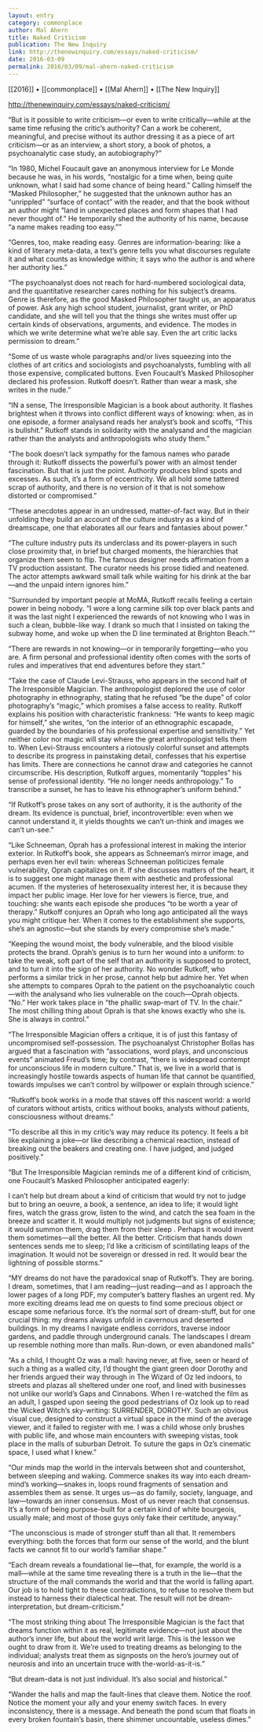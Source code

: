 ```yaml
---
layout: entry
category: commonplace
author: Mal Ahern
title: Naked Criticism
publication: The New Inquiry
link: http://thenewinquiry.com/essays/naked-criticism/
date: 2016-03-09
permalink: 2016/03/09/mal-ahern-naked-criticism
---
```


[[2016]] • [[commonplace]] • [[Mal Ahern]] • [[The New Inquiry]]

http://thenewinquiry.com/essays/naked-criticism/

“But is it possible to write criticism—or even to write critically—while at the same time refusing the critic’s authority? Can a work be coherent, meaningful, and precise without its author dressing it as a piece of art criticism—or as an interview, a short story, a book of photos, a psychoanalytic case study, an autobiography?”

“In 1980, Michel Foucault gave an anonymous interview for Le Monde because he was, in his words, “nostalgic for a time when, being quite unknown, what I said had some chance of being heard.” Calling himself the “Masked Philosopher,” he suggested that the unknown author has an “unrippled” “surface of contact” with the reader, and that the book without an author might “land in unexpected places and form shapes that I had never thought of.” He temporarily shed the authority of his name, because “a name makes reading too easy.””

“Genres, too, make reading easy. Genres are information-bearing: like a kind of literary meta-data, a text’s genre tells you what discourses regulate it and what counts as knowledge within; it says who the author is and where her authority lies.”

“The psychoanalyst does not reach for hard-numbered sociological data, and the quantitative researcher cares nothing for his subject’s dreams. Genre is therefore, as the good Masked Philosopher taught us, an apparatus of power. Ask any high school student, journalist, grant writer, or PhD candidate, and she will tell you that the things she writes must offer up certain kinds of observations, arguments, and evidence. The modes in which we write determine what we’re able say. Even the art critic lacks permission to dream.”

“Some of us waste whole paragraphs and/or lives squeezing into the clothes of art critics and sociologists and psychoanalysts, fumbling with all those expensive, complicated buttons. Even Foucault’s Masked Philosopher declared his profession. Rutkoff doesn’t. Rather than wear a mask, she writes in the nude.”

“IN a sense, The Irresponsible Magician is a book about authority. It flashes brightest when it throws into conflict different ways of knowing: when, as in one episode, a former analysand reads her analyst’s book and scoffs, “This is bullshit.” Rutkoff stands in solidarity with the analysand and the magician rather than the analysts and anthropologists who study them.”

“The book doesn’t lack sympathy for the famous names who parade through it: Rutkoff dissects the powerful’s power with an almost tender fascination. But that is just the point. Authority produces blind spots and excesses. As such, it’s a form of eccentricity. We all hold some tattered scrap of authority, and there is no version of it that is not somehow distorted or compromised.”

“These anecdotes appear in an undressed, matter-of-fact way. But in their unfolding they build an account of the culture industry as a kind of dreamscape, one that elaborates all our fears and fantasies about power.”

“The culture industry puts its underclass and its power-players in such close proximity that, in brief but charged moments, the hierarchies that organize them seem to flip. The famous designer needs affirmation from a TV production assistant. The curator needs his prose tidied and neatened. The actor attempts awkward small talk while waiting for his drink at the bar—and the unpaid intern ignores him.”

“Surrounded by important people at MoMA, Rutkoff recalls feeling a certain power in being nobody. “I wore a long carmine silk top over black pants and it was the last night I experienced the rewards of not knowing who I was in such a clean, bubble-like way. I drank so much that I insisted on taking the subway home, and woke up when the D line terminated at Brighton Beach.””

“There are rewards in not knowing—or in temporarily forgetting—who you are. A firm personal and professional identity often comes with the sorts of rules and imperatives that end adventures before they start.”

“Take the case of Claude Levi-Strauss, who appears in the second half of The Irresponsible Magician. The anthropologist deplored the use of color photography in ethnography, stating that he refused “be the dupe” of color photography’s “magic,” which promises a false access to reality. Rutkoff explains his position with characteristic frankness: “He wants to keep magic for himself,” she writes, “on the interior of an ethnographic escapade, guarded by the boundaries of his professional expertise and sensitivity.” Yet neither color nor magic will stay where the great anthropologist tells them to. When Levi-Strauss encounters a riotously colorful sunset and attempts to describe its progress in painstaking detail, confesses that his expertise has limits. There are connections he cannot draw and categories he cannot circumscribe. His description, Rutkoff argues, momentarily “topples” his sense of professional identity. “He no longer needs anthropology.” To transcribe a sunset, he has to leave his ethnographer’s uniform behind.”

“If Rutkoff’s prose takes on any sort of authority, it is the authority of the dream. Its evidence is punctual, brief, incontrovertible: even when we cannot understand it, it yields thoughts we can’t un-think and images we can’t un-see.”

“Like Schneeman, Oprah has a professional interest in making the interior exterior. In Rutkoff’s book, she appears as Schneeman’s mirror image, and perhaps even her evil twin: whereas Schneeman politicizes female vulnerability, Oprah capitalizes on it. If she discusses matters of the heart, it is to suggest one might manage them with aesthetic and professional acumen. If the mysteries of heterosexuality interest her, it is because they impact her public image. Her love for her viewers is fierce, true, and touching: she wants each episode she produces “to be worth a year of therapy.” Rutkoff conjures an Oprah who long ago anticipated all the ways you might critique her. When it comes to the establishment she supports, she’s an agnostic—but she stands by every compromise she’s made.”

“Keeping the wound moist, the body vulnerable, and the blood visible protects the brand. Oprah’s genius is to turn her wound into a uniform: to take the weak, soft part of the self that an authority is supposed to protect, and to turn it into the sign of her authority. No wonder Rutkoff, who performs a similar trick in her prose, cannot help but admire her. Yet when she attempts to compares Oprah to the patient on the psychoanalytic couch—with the analysand who lies vulnerable on the couch—Oprah objects. “No.” Her work takes place in “the phallic swap-mart of TV. In the chair.” The most chilling thing about Oprah is that she knows exactly who she is. She is always in control.”

“The Irresponsible Magician offers a critique, it is of just this fantasy of uncompromised self-possession. The psychoanalyst Christopher Bollas has argued that a fascination with “associations, word plays, and unconscious events” animated Freud’s time; by contrast, “there is widespread contempt for unconscious life in modern culture.” That is, we live in a world that is increasingly hostile towards aspects of human life that cannot be quantified, towards impulses we can’t control by willpower or explain through science.”

“Rutkoff’s book works in a mode that staves off this nascent world: a world of curators without artists, critics without books, analysts without patients, consciousness without dreams.”

“To describe all this in my critic’s way may reduce its potency. It feels a bit like explaining a joke—or like describing a chemical reaction, instead of breaking out the beakers and creating one. I have judged, and judged positively.”

“But The Irresponsible Magician reminds me of a different kind of criticism, one Foucault’s Masked Philosopher anticipated eagerly:

I can’t help but dream about a kind of criticism that would try not to judge but to bring an oeuvre, a book, a sentence, an idea to life; it would light fires, watch the grass grow, listen to the wind, and catch the sea foam in the breeze and scatter it. It would multiply not judgments but signs of existence; it would summon them, drag them from their sleep . Perhaps it would invent them sometimes—all the better. All the better. Criticism that hands down sentences sends me to sleep; I’d like a criticism of scintillating leaps of the imagination. It would not be sovereign or dressed in red. It would bear the lightning of possible storms.”

“MY dreams do not have the paradoxical snap of Rutkoff’s. They are boring. I dream, sometimes, that I am reading—just reading—and as I approach the lower pages of a long PDF, my computer’s battery flashes an urgent red. My more exciting dreams lead me on quests to find some precious object or escape some nefarious force. It’s the normal sort of dream-stuff, but for one crucial thing: my dreams always unfold in cavernous and deserted buildings. In my dreams I navigate endless corridors, traverse indoor gardens, and paddle through underground canals. The landscapes I dream up resemble nothing more than malls. Run-down, or even abandoned malls”

“As a child, I thought Oz was a mall: having never, at five, seen or heard of such a thing as a walled city, I’d thought the giant green door Dorothy and her friends argued their way through in The Wizard of Oz led indoors, to streets and plazas all sheltered under one roof, and lined with businesses not unlike our world’s Gaps and Cinnabons. When I re-watched the film as an adult, I gasped upon seeing the good pedestrians of Oz look up to read the Wicked Witch’s sky-writing: SURRENDER, DOROTHY. Such an obvious visual cue, designed to construct a virtual space in the mind of the average viewer, and it failed to register with me. I was a child whose only brushes with public life, and whose main encounters with sweeping vistas, took place in the malls of suburban Detroit. To suture the gaps in Oz’s cinematic space, I used what I knew.”

“Our minds map the world in the intervals between shot and countershot, between sleeping and waking. Commerce snakes its way into each dream-mind’s working—snakes in, loops round fragments of sensation and assembles them as sense. It urges us—as do family, society, language, and law—towards an inner consensus. Most of us never reach that consensus. It’s a form of being purpose-built for a certain kind of white bourgeois, usually male; and most of those guys only fake their certitude, anyway.”

“The unconscious is made of stronger stuff than all that. It remembers everything: both the forces that form our sense of the world, and the blunt facts we cannot fit to our world’s familiar shape.”

“Each dream reveals a foundational lie—that, for example, the world is a mall—while at the same time revealing there is a truth in the lie—that the structure of the mall commands the world and that the world is falling apart. Our job is to hold tight to these contradictions, to refuse to resolve them but instead to harness their dialectical heat. The result will not be dream-interpretation, but dream-criticism.”

“The most striking thing about The Irresponsible Magician is the fact that dreams function within it as real, legitimate evidence—not just about the author’s inner life, but about the world writ large. This is the lesson we ought to draw from it. We’re used to treating dreams as belonging to the individual; analysts treat them as signposts on the hero’s journey out of neurosis and into an uncertain truce with the-world-as-it-is.”

“But dream-data is not just individual. It’s also social and historical.”

“Wander the halls and map the fault-lines that cleave them. Notice the roof. Notice the moment your ally and your enemy switch faces. In every inconsistency, there is a message. And beneath the pond scum that floats in every broken fountain’s basin, there shimmer uncountable, useless dimes.”

